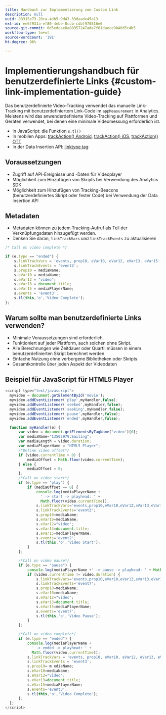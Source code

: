 ```yaml
---
title: Handbuch zur Implementierung von Custom Link
description: null
uuid: 83315e73-20ca-4db5-9d43-33daade45a13
exl-id: ee6f931a-ef80-4ebe-8ccb-cdbf970516e6
source-git-commit: 0d5edcae0a80357247ada7f61daece9840d5c4b5
workflow-type: tm+mt
source-wordcount: '191'
ht-degree: 96%

---
```


# Implementierungshandbuch für benutzerdefinierte Links {#custom-link-implementation-guide}

Das benutzerdefinierte Video-Tracking verwendet das manuelle Link-Tracking mit benutzerdefiniertem Link-Code im `appMeasurement` in Analytics.
Meistens wird das anwenderdefinierte Video-Tracking auf Plattformen und Geräten verwendet, bei denen eine minimale Videomessung erforderlich ist.

* In JavaScript: die Funktion `s.tl()`
* In mobilen Apps: [trackAction() Android](https://experienceleague.adobe.com/docs/mobile-services/android/analytics-android/actions.html), [trackAction() iOS](https://docs.adobe.com/content/help/de-DE/mobile-services/ios/analytics-ios/actions.html), [trackAction() OTT](/help/sdk-implement/analytics-with-ott/track-app-actions.md)
* In der Data Insertion API: [linktype tag](https://github.com/AdobeDocs/analytics-1.4-apis/blob/master/docs/data-insertion-api/reference/r_supported_tags.md)

## Voraussetzungen

* Zugriff auf API-Ereignisse und -Daten für Videoplayer
* Möglichkeit zum Hinzufügen von Skripts bei Verwendung des Analytics SDK
* Möglichkeit zum Hinzufügen von Tracking-Beacons (benutzerdefiniertes Skript oder fester Code) bei Verwendung der Data Insertion API

## Metadaten

* Metadaten können zu jedem Tracking-Aufruf als Teil der Verknüpfungsdaten hinzugefügt werden.
* Denken Sie daran, `linkTrackVars` und `linkTrackEvents` zu aktualisieren

```javascript
/* Call on video complete */

if (e.type == "ended") {  
    s.linkTrackVars = 'events, prop10, eVar10, eVar12, eVar13, eVar15';
    s.linkTrackEvents = 'event3';
    s.prop10 = mediaName;
    s.eVar10 = mediaName;
    s.eVar12 = "video";
    s.eVar13 = document.title;
    s.eVar15 = mediaPlayerName;
    s.events = 'event3';
    s.tl(this,'o','Video Complete');
};
```

## Warum sollte man benutzerdefinierte Links verwenden?

* Minimale Voraussetzungen sind erforderlich.
* Funktioniert auf jeder Plattform, auch solchen ohne Skript.
* Alle Berechnungen wie Zeitdauer oder Quartil müssen in einem benutzerdefinierten Skript berechnet werden.
* Einfache Nutzung ohne verborgene Bibliotheken oder Skripts
* Gesamtkontrolle über jeden Aspekt der Videodaten

## Beispiel für JavaScript für HTML5 Player

```javascript
<script type="text/javascript">
  myvideo = document.getElementById('movie');
  myvideo.addEventListener('play',myHandler,false);
  myvideo.addEventListener('seeked',myHandler,false);
  myvideo.addEventListener('seeking',myHandler,false);
  myvideo.addEventListener('pause',myHandler,false);
  myvideo.addEventListener('ended',myHandler,false);

  function myHandler(e) {
      var video = document.getElementsByTagName('video')[0];
      var mediaName="13502979:Sailing";
      var mediaLength = video.duration;
      var mediaPlayerName = "HTML5 Player";
      /*Define video offset*/
      if (video.currentTime > 0) {
          mediaOffset = Math.floor(video.currentTime);
      } else {
          mediaOffset = 0;
      };
      /*Call on video start*/
      if (e.type == "play") {
          if (mediaOffset == 0) {
              console.log(mediaPlayerName +
                ' -> start -> playhead: ' +  
                Math.floor(video.currentTime));
              s.linkTrackVars='events,prop10,eVar10,eVar12,eVar13,eVar15';
              s.linkTrackEvents='event2';
              s.prop10=mediaName;
              s.eVar10=mediaName;
              s.eVar12="video";
              s.eVar13=document.title;
              s.eVar15=mediaPlayerName;
              s.events='event2';
              s.tl(this,'o','Video Start');
          }
      };

      /*Call on video pause*/
      if (e.type == "pause") {
          console.log(mediaPlayerName +' -> pause -> playhead: ' + Math.floor(video.currentTime));
          if (video.currentTime != video.duration) {
              s.linkTrackVars='events,prop10,eVar10,eVar12,eVar13,eVar15';
              s.linkTrackEvents='event7';
              s.prop10=mediaName;
              s.eVar10=mediaName;
              s.eVar12="video";
              s.eVar13=document.title;
              s.eVar15=mediaPlayerName;
              s.events='event7';
              s.tl(this,'o','Video Pause');
          }
      };

      /*Call on video complete*/
      if (e.type == "ended") {
          console.log(mediaPlayerName +
            ' -> ended -> playhead: ' +
            Math.floor(video.currentTime));
          s.linkTrackVars = 'events, prop10, eVar10, eVar12, eVar13, eVar15';
          s.linkTrackEvents = 'event3';
          s.prop10= m ediaName;
          s.eVar10=mediaName;
          s.eVar12="video";
          s.eVar13=document.title;
          s.eVar15=mediaPlayerName;
          s.events='event3';
          s.tl(this,'o','Video Complete');
      };
  };
</script>
```
